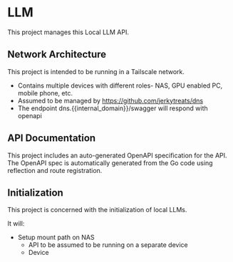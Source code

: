 # LLM

This project manages this Local LLM API.

## Network Architecture

This project is intended to be running in a Tailscale network.

* Contains multiple devices with different roles- NAS, GPU enabled PC, mobile phone, etc.
* Assumed to be managed by https://github.com/jerkytreats/dns
* The endpoint dns.{{internal_domain}}/swagger will respond with openapi

## API Documentation

This project includes an auto-generated OpenAPI specification for the API. The OpenAPI spec is automatically generated from the Go code using reflection and route registration.

## Initialization

This project is concerned with the initialization of local LLMs.

It will:

* Setup mount path on NAS
  * API to be assumed to be running on a separate device
  * Device